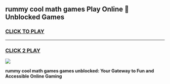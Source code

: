 
## rummy cool math games Play Online 👋 Unblocked Games
<h3>
<a href="https://news.freeplayer.one?title=rummy_cool_math_games&ref=17CMG">CLICK TO PLAY</a></h3>
<hr>

<h3>
<a href="https://news.freeplayer.one?title=rummy_cool_math_games&ref=17CMG">CLICK 2 PLAY</a>
  
</h3>

<a href="https://news.freeplayer.one?title=rummy_cool_math_games&ref=17CMG/"><img src="https://clearcache.store/games.png"></a>


**rummy cool math games games unblocked: Your Gateway to Fun and Accessible Online Gaming**
